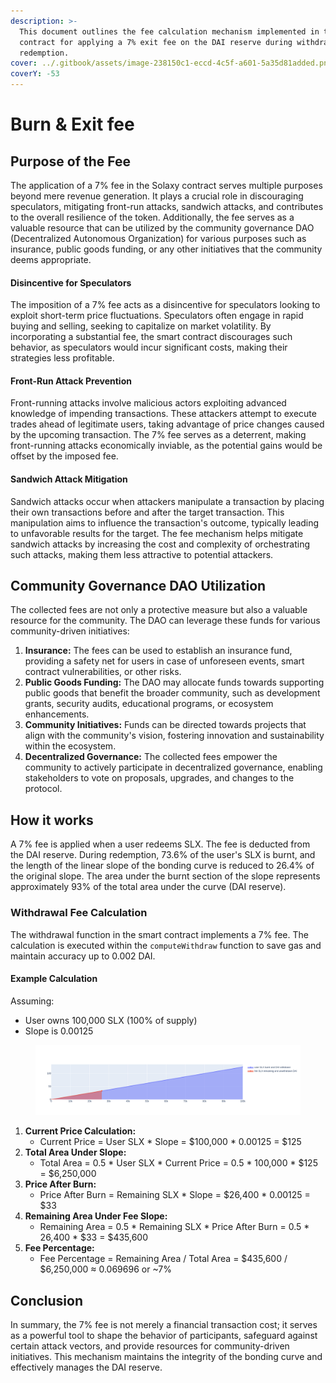 ```yaml
---
description: >-
  This document outlines the fee calculation mechanism implemented in the smart
  contract for applying a 7% exit fee on the DAI reserve during withdrawal or
  redemption.
cover: ../.gitbook/assets/image-238150c1-eccd-4c5f-a601-5a35d81added.png
coverY: -53
---
```


# Burn & Exit fee

## Purpose of the Fee

The application of a 7% fee in the Solaxy contract serves multiple purposes beyond mere revenue generation. It plays a crucial role in discouraging speculators, mitigating front-run attacks, sandwich attacks, and contributes to the overall resilience of the token. Additionally, the fee serves as a valuable resource that can be utilized by the community governance DAO (Decentralized Autonomous Organization) for various purposes such as insurance, public goods funding, or any other initiatives that the community deems appropriate.

#### Disincentive for Speculators

The imposition of a 7% fee acts as a disincentive for speculators looking to exploit short-term price fluctuations. Speculators often engage in rapid buying and selling, seeking to capitalize on market volatility. By incorporating a substantial fee, the smart contract discourages such behavior, as speculators would incur significant costs, making their strategies less profitable.

#### Front-Run Attack Prevention

Front-running attacks involve malicious actors exploiting advanced knowledge of impending transactions. These attackers attempt to execute trades ahead of legitimate users, taking advantage of price changes caused by the upcoming transaction. The 7% fee serves as a deterrent, making front-running attacks economically inviable, as the potential gains would be offset by the imposed fee.

#### Sandwich Attack Mitigation

Sandwich attacks occur when attackers manipulate a transaction by placing their own transactions before and after the target transaction. This manipulation aims to influence the transaction's outcome, typically leading to unfavorable results for the target. The fee mechanism helps mitigate sandwich attacks by increasing the cost and complexity of orchestrating such attacks, making them less attractive to potential attackers.

## Community Governance DAO Utilization

The collected fees are not only a protective measure but also a valuable resource for the community. The DAO can leverage these funds for various community-driven initiatives:

1. **Insurance:** The fees can be used to establish an insurance fund, providing a safety net for users in case of unforeseen events, smart contract vulnerabilities, or other risks.
2. **Public Goods Funding:** The DAO may allocate funds towards supporting public goods that benefit the broader community, such as development grants, security audits, educational programs, or ecosystem enhancements.
3. **Community Initiatives:** Funds can be directed towards projects that align with the community's vision, fostering innovation and sustainability within the ecosystem.
4. **Decentralized Governance:** The collected fees empower the community to actively participate in decentralized governance, enabling stakeholders to vote on proposals, upgrades, and changes to the protocol.

## How it works

A 7% fee is applied when a user redeems SLX. The fee is deducted from the DAI reserve. During redemption, 73.6% of the user's SLX is burnt, and the length of the linear slope of the bonding curve is reduced to 26.4% of the original slope. The area under the burnt section of the slope represents approximately 93% of the total area under the curve (DAI reserve).

### Withdrawal Fee Calculation

The withdrawal function in the smart contract implements a 7% fee. The calculation is executed within the `computeWithdraw` function to save gas and maintain accuracy up to 0.002 DAI.

#### Example Calculation

Assuming:

* User owns 100,000 SLX (100% of supply)
* Slope is 0.00125

<figure><img src="../.gitbook/assets/newplot(16).png" alt=""><figcaption></figcaption></figure>

1. **Current Price Calculation:**
   * Current Price = User SLX \* Slope = $100,000 \* 0.00125 = $125
2. **Total Area Under Slope:**
   * Total Area = 0.5 \* User SLX \* Current Price = 0.5 \* 100,000 \* $125 = $6,250,000
3. **Price After Burn:**
   * Price After Burn = Remaining SLX \* Slope = $26,400 \* 0.00125 = $33
4. **Remaining Area Under Fee Slope:**
   * Remaining Area = 0.5 \* Remaining SLX \* Price After Burn = 0.5 \* 26,400 \* $33 = $435,600
5. **Fee Percentage:**
   * Fee Percentage = Remaining Area / Total Area = $435,600 / $6,250,000 ≈ 0.069696 or \~7%

## Conclusion

In summary, the 7% fee is not merely a financial transaction cost; it serves as a powerful tool to shape the behavior of participants, safeguard against certain attack vectors, and provide resources for community-driven initiatives. This mechanism maintains the integrity of the bonding curve and effectively manages the DAI reserve.
